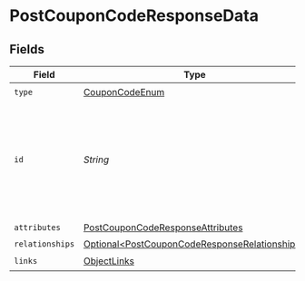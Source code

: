 # PostCouponCodeResponseData


## Fields

| Field                                                                                                            | Type                                                                                                             | Required                                                                                                         | Description                                                                                                      | Example                                                                                                          |
| ---------------------------------------------------------------------------------------------------------------- | ---------------------------------------------------------------------------------------------------------------- | ---------------------------------------------------------------------------------------------------------------- | ---------------------------------------------------------------------------------------------------------------- | ---------------------------------------------------------------------------------------------------------------- |
| `type`                                                                                                           | [CouponCodeEnum](../../models/components/CouponCodeEnum.md)                                                      | :heavy_check_mark:                                                                                               | N/A                                                                                                              |                                                                                                                  |
| `id`                                                                                                             | *String*                                                                                                         | :heavy_check_mark:                                                                                               | The id of a coupon code is a combination of its unique code and the id of the coupon it is associated with.      | 10OFF-ASD325FHK324UJDOI2M3JNES99                                                                                 |
| `attributes`                                                                                                     | [PostCouponCodeResponseAttributes](../../models/components/PostCouponCodeResponseAttributes.md)                  | :heavy_check_mark:                                                                                               | N/A                                                                                                              |                                                                                                                  |
| `relationships`                                                                                                  | [Optional\<PostCouponCodeResponseRelationships>](../../models/components/PostCouponCodeResponseRelationships.md) | :heavy_minus_sign:                                                                                               | N/A                                                                                                              |                                                                                                                  |
| `links`                                                                                                          | [ObjectLinks](../../models/components/ObjectLinks.md)                                                            | :heavy_check_mark:                                                                                               | N/A                                                                                                              |                                                                                                                  |